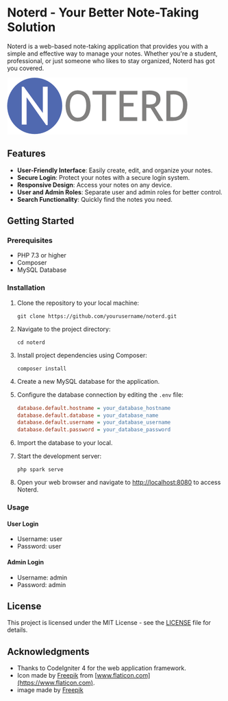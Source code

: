 # Noterd - Your Better Note-Taking Solution

Noterd is a web-based note-taking application that provides you with a simple and effective way to manage your notes. Whether you're a student, professional, or just someone who likes to stay organized, Noterd has got you covered.

![Noterd Banner](public/assets/img/navbarBanner.png)

## Features

- **User-Friendly Interface**: Easily create, edit, and organize your notes.
- **Secure Login**: Protect your notes with a secure login system.
- **Responsive Design**: Access your notes on any device.
- **User and Admin Roles**: Separate user and admin roles for better control.
- **Search Functionality**: Quickly find the notes you need.

## Getting Started

### Prerequisites

- PHP 7.3 or higher
- Composer
- MySQL Database

### Installation

1. Clone the repository to your local machine:

   ```shell
   git clone https://github.com/yourusername/noterd.git
   ```

2. Navigate to the project directory:

   ```shell
   cd noterd
   ```

3. Install project dependencies using Composer:

   ```shell
   composer install
   ```

4. Create a new MySQL database for the application.

5. Configure the database connection by editing the `.env` file:

   ```ini
   database.default.hostname = your_database_hostname
   database.default.database = your_database_name
   database.default.username = your_database_username
   database.default.password = your_database_password
   ```

6. Import the database to your local.

7. Start the development server:

   ```shell
   php spark serve
   ```

8. Open your web browser and navigate to [http://localhost:8080](http://localhost:8080) to access Noterd.

### Usage

#### User Login

- Username: user
- Password: user

#### Admin Login

- Username: admin
- Password: admin

## License

This project is licensed under the MIT License - see the [LICENSE](LICENSE) file for details.

## Acknowledgments

- Thanks to CodeIgniter 4 for the web application framework.
- Icon made by [Freepik](https://www.freepik.com) from [www.flaticon.com](https://www.flaticon.com).
- image made by [Freepik](https://www.freepik.com)
